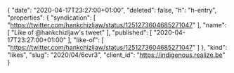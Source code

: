{
  "date": "2020-04-17T23:27:00+01:00",
  "deleted": false,
  "h": "h-entry",
  "properties": {
    "syndication": [
      "https://twitter.com/hankchizljaw/status/1251273604685271047"
    ],
    "name": [
      "Like of @hankchizljaw's tweet"
    ],
    "published": [
      "2020-04-17T23:27:00+01:00"
    ],
    "like-of": [
      "https://twitter.com/hankchizljaw/status/1251273604685271047"
    ]
  },
  "kind": "likes",
  "slug": "2020/04/6cvr3",
  "client_id": "https://indigenous.realize.be"
}

